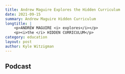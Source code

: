 ```yaml
---
title: Andrew Maguire Explores the Hidden Curriculum
date: 2021-09-15
summary: Andrew Maguire Hidden Curriculum
longtitle: |
    <p>ANDREW MAGUIRE <i> explores</i></p>
    <p><i>the </i> HIDDEN CURRICULUM</p>
category: education
layout: post
author: Kyle Witzigman
---
```


## Podcast
<div id="buzzsprout-player-9626644"></div><script src="https://www.buzzsprout.com/1795888/9626644-andrew-maguire-explores-the-hidden-curriculum.js?container_id=buzzsprout-player-9626644&player=small" type="text/javascript" charset="utf-8"></script>